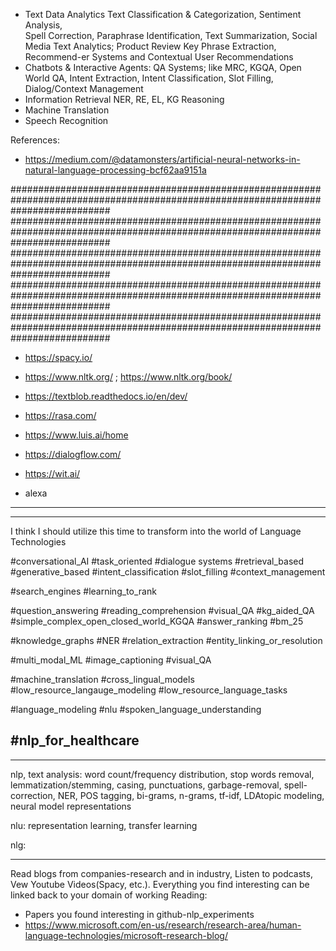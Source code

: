 - Text Data Analytics
      Text Classification & Categorization, 
      Sentiment Analysis,  
      Spell Correction, 
      Paraphrase Identification, 
      Text Summarization, 
      Social Media Text Analytics; Product Review Key Phrase Extraction, 
      Recommend-er Systems and Contextual User Recommendations 
- Chatbots & Interactive Agents:
      QA Systems; like MRC, KGQA, Open World QA, 
      Intent Extraction, Intent Classification,
      Slot Filling, 
      Dialog/Context Management
- Information Retrieval
      NER, RE, EL, KG Reasoning
- Machine Translation
- Speech Recognition

References:
* https://medium.com/@datamonsters/artificial-neural-networks-in-natural-language-processing-bcf62aa9151a

##################################################################################################################################
##################################################################################################################################
##################################################################################################################################
##################################################################################################################################
##################################################################################################################################

- https://spacy.io/
- https://www.nltk.org/ ; https://www.nltk.org/book/
- https://textblob.readthedocs.io/en/dev/

- https://rasa.com/
- https://www.luis.ai/home
- https://dialogflow.com/
- https://wit.ai/
- alexa

-----------------------------------------------
-----------------------------------------------
I think I should utilize this time to transform into the world of Language Technologies

#conversational_AI #task_oriented #dialogue systems #retrieval_based #generative_based
#intent_classification #slot_filling #context_management 

#search_engines #learning_to_rank

#question_answering #reading_comprehension #visual_QA 
#kg_aided_QA #simple_complex_open_closed_world_KGQA
#answer_ranking #bm_25

#knowledge_graphs #NER #relation_extraction #entity_linking_or_resolution 

#multi_modal_ML #image_captioning #visual_QA 

#machine_translation #cross_lingual_models #low_resource_langauge_modeling #low_resource_language_tasks

#language_modeling #nlu #spoken_language_understanding

#nlp_for_healthcare
-----------------------------------------------
-----------------------------------------------

nlp, text analysis:
word count/frequency distribution,
stop words removal, lemmatization/stemming, casing, punctuations, garbage-removal, 
spell-correction,
NER, POS tagging,
bi-grams, n-grams, tf-idf, LDAtopic modeling,
neural model representations


nlu:
representation learning,
transfer learning

nlg:


-----------------------------------------------
Read blogs from companies-research and in industry, Listen to podcasts, Vew Youtube Videos(Spacy, etc.). Everything you find interesting can be linked back to your domain of working
Reading:
- Papers you found interesting in github-nlp_experiments
- https://www.microsoft.com/en-us/research/research-area/human-language-technologies/microsoft-research-blog/
